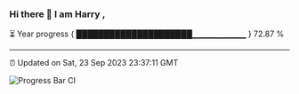 ### Hi there 👋 I am Harry , 

⏳ Year progress { █████████████████████▁▁▁▁▁▁▁▁▁ } 72.87 %

---

⏰ Updated on Sat, 23 Sep 2023 23:37:11 GMT

![Progress Bar CI](https://github.com/duykhang68/duykhang68/workflows/Progress%20Bar%20CI/badge.svg)

